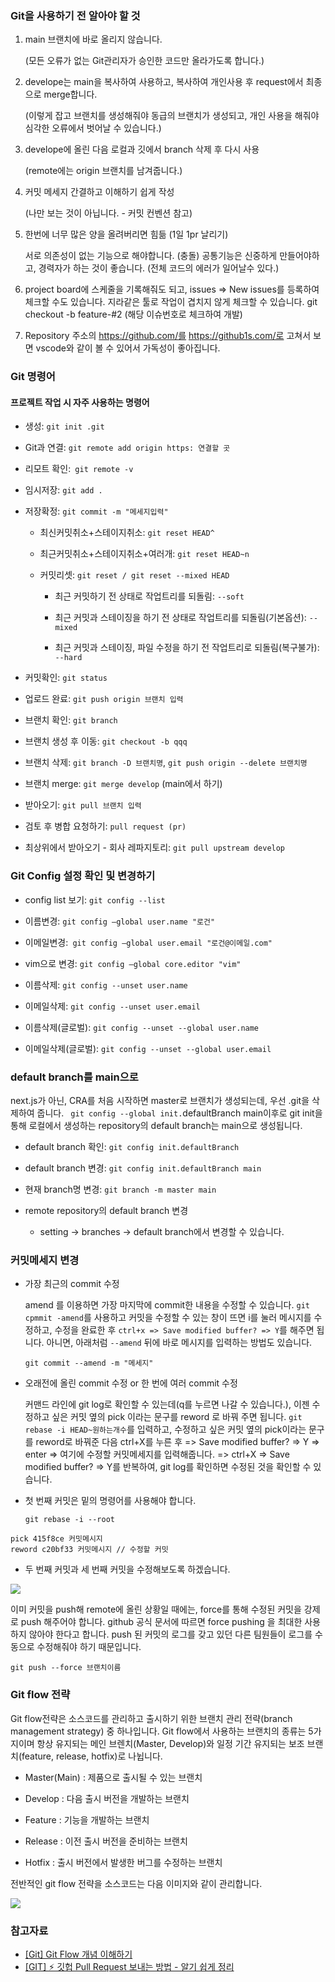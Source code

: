 ### Git을 사용하기 전 알아야 할 것

1. main 브랜치에 바로 올리지 않습니다.

   (모든 오류가 없는 Git관리자가 승인한 코드만 올라가도록 합니다.)

2. develope는 main을 복사하여 사용하고, 복사하여 개인사용 후 request에서 최종으로 merge합니다.

   (이렇게 잡고 브랜치를 생성해줘야 동급의 브랜치가 생성되고, 개인 사용을 해줘야 심각한 오류에서 벗어날 수 있습니다.)

3. develope에 올린 다음 로컬과 깃에서 branch 삭제 후 다시 사용

   (remote에는 origin 브랜치를 남겨줍니다.)

4. 커밋 메세지 간결하고 이해하기 쉽게 작성

   (나만 보는 것이 아닙니다. - 커밋 컨벤션 참고)

5. 한번에 너무 많은 양을 올려버리면 힘듦 (1일 1pr 날리기)

   서로 의존성이 없는 기능으로 해야합니다. (충돌)
   공통기능은 신중하게 만들어야하고, 경력자가 하는 것이 좋습니다.
   (전체 코드의 에러가 일어날수 있다.)

6. project board에 스케줄을 기록해줘도 되고, issues ⇒ New issues를 등록하여 체크할 수도 있습니다. 지라같은 툴로 작업이 겹치지 않게 체크할 수 있습니다. git checkout -b feature-#2 (해당 이슈번호로 체크하여 개발)

7. Repository 주소의 https://github.com/를 https://github1s.com/로 고쳐서 보면 vscode와 같이 볼 수 있어서 가독성이 좋아집니다.

### Git 명령어

#### 프로젝트 작업 시 자주 사용하는 명령어

- 생성: `git init .git`

- Git과 연결: `git remote add origin https: 연결할 곳`

- 리모트 확인:` git remote -v`

- 임시저장: `git add .`

- 저장확정: `git commit -m "메세지입력"`

  - 최신커밋취소+스테이지취소: `git reset HEAD^`

  - 최근커밋취소+스테이지취소+여러개: `git reset HEAD~n`

  - 커밋리셋: `git reset / git reset --mixed HEAD`

    - 최근 커밋하기 전 상태로 작업트리를 되돌림: `--soft`

    - 최근 커밋과 스테이징을 하기 전 상태로 작업트리를 되돌림(기본옵션): `--mixed`

    - 최근 커밋과 스테이징, 파일 수정을 하기 전 작업트리로 되돌림(복구불가): `--hard`

- 커밋확인: `git status`

- 업로드 완료: `git push origin 브랜치 입력`

- 브랜치 확인: `git branch`

- 브랜치 생성 후 이동: `git checkout -b qqq`

- 브랜치 삭제: `git branch -D 브랜치명`, `git push origin --delete 브랜치명`

- 브랜치 merge: `git merge develop` (main에서 하기)

- 받아오기: `git pull 브랜치 입력`

- 검토 후 병합 요청하기: `pull request (pr)`

- 최상위에서 받아오기 - 회사 레파지토리: `git pull upstream develop`

### Git Config 설정 확인 및 변경하기

- config list 보기: `git config --list`

- 이름변경: `git config —global user.name "로건"`

- 이메일변경:` git config —global user.email "로건@이메일.com"`

- vim으로 변경: `git config —global core.editor "vim"`

- 이름삭제: `git config --unset user.name`

- 이메일삭제: `git config --unset user.email`

- 이름삭제(글로벌): `git config --unset --global user.name`

- 이메일삭제(글로벌): `git config --unset --global user.email`

### default branch를 main으로

next.js가 아닌, CRA를 처음 시작하면 master로 브랜치가 생성되는데, 우선 .git을 삭제하여 줍니다.
` git config --global init.`defaultBranch main이후로 git init을 통해 로컬에서 생성하는 repository의 default branch는 main으로 생성됩니다.

- default branch 확인: `git config init.defaultBranch`

- default branch 변경: `git config init.defaultBranch main`

- 현재 branch명 변경: `git branch -m master main`

- remote repository의 default branch 변경

  - setting → branches → default branch에서 변경할 수 있습니다.

### 커밋메세지 변경

- 가장 최근의 commit 수정

  amend 를 이용하면 가장 마지막에 commit한 내용을 수정할 수 있습니다. `git cpmmit -amend`를 사용하고 커밋을 수정할 수 있는 창이 뜨면 i를 눌러 메시지를 수정하고, 수정을 완료한 후 `ctrl+x => Save modified buffer? => Y`를 해주면 됩니다. 아니면, 아래처럼 `--amend` 뒤에 바로 메시지를 입력하는 방법도 있습니다.

  `git commit --amend -m "메세지"`

- 오래전에 올린 commit 수정 or 한 번에 여러 commit 수정

  커맨드 라인에 git log로 확인할 수 있는데(q를 누르면 나갈 수 있습니다.), 이젠 수정하고 싶은 커밋 옆의 pick 이라는 문구를 reword 로 바꿔 주면 됩니다. `git rebase -i HEAD~원하는개수`를 입력하고, 수정하고 싶은 커밋 옆의 pick이라는 문구를 reword로 바꿔준 다음 ctrl+X를 누른 후 => Save modified buffer? => Y => enter => 여기에 수정할 커밋메세지를 입력해줍니다. => ctrl+X => Save modified buffer? => Y를 반복하여, git log를 확인하면 수정된 것을 확인할 수 있습니다.

- 첫 번째 커밋은 밑의 명령어를 사용해야 합니다.

  `git rebase -i --root`

```
pick 415f8ce 커밋메시지
reword c20bf33 커밋메시지 // 수정할 커밋
```

- 두 번째 커밋과 세 번째 커밋을 수정해보도록 하겠습니다.

![](./mes.png)

이미 커밋을 push해 remote에 올린 상황일 때에는, force를 통해 수정된 커밋을 강제로 push 해주어야 합니다. github 공식 문서에 따르면 force pushing 을 최대한 사용하지 않아야 한다고 합니다. push 된 커밋의 로그를 갖고 있던 다른 팀원들이 로그를 수동으로 수정해줘야 하기 때문입니다.

`git push --force 브랜치이름`

### Git flow 전략

Git flow전략은 소스코드를 관리하고 출시하기 위한 브랜치 관리 전략(branch management strategy) 중 하나입니다.
Git flow에서 사용하는 브랜치의 종류는 5가지이며 항상 유지되는 메인 브렌치(Master, Develop)와 일정 기간 유지되는 보조 브랜치(feature, release, hotfix)로 나뉩니다.

- Master(Main) : 제품으로 출시될 수 있는 브랜치

- Develop : 다음 출시 버전을 개발하는 브랜치

- Feature : 기능을 개발하는 브랜치

- Release : 이전 출시 버전을 준비하는 브랜치

- Hotfix : 출시 버전에서 발생한 버그를 수정하는 브랜치

전반적인 git flow 전략을 소스코드는 다음 이미지와 같이 관리합니다.

![](./flow.png)

### 참고자료

- [[Git] Git Flow 개념 이해하기](https://velog.io/@seongwon97/Git-Git-Flow-%EA%B0%9C%EB%85%90-%EC%9D%B4%ED%95%B4%ED%95%98%EA%B8%B0)
- [[GIT] ⚡️ 깃헙 Pull Request 보내는 방법 - 알기 쉽게 정리](https://inpa.tistory.com/entry/GIT-%E2%9A%A1%EF%B8%8F-%EA%B9%83%ED%97%99-PRPull-Request-%EB%B3%B4%EB%82%B4%EB%8A%94-%EB%B0%A9%EB%B2%95-folk-issue)
